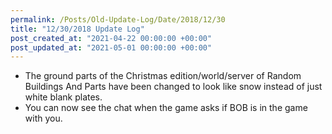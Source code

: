 ```yaml
---
permalink: /Posts/Old-Update-Log/Date/2018/12/30
title: "12/30/2018 Update Log"
post_created_at: "2021-04-22 00:00:00 +00:00"
post_updated_at: "2021-05-01 00:00:00 +00:00"
---
```


* The ground parts of the Christmas edition/world/server of Random Buildings And Parts have been changed to look like snow instead of just white blank plates.
* You can now see the chat when the game asks if BOB is in the game with you.